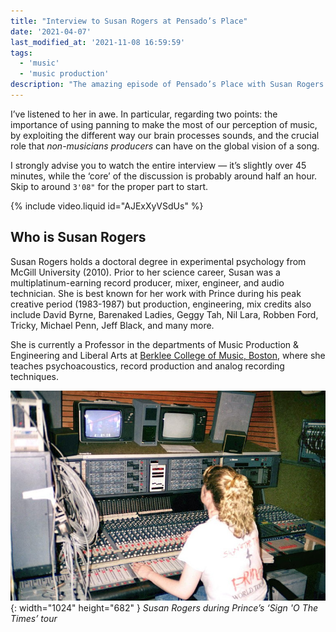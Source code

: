 ```yaml
---
title: "Interview to Susan Rogers at Pensado’s Place"
date: '2021-04-07'
last_modified_at: '2021-11-08 16:59:59'
tags:
  - 'music'
  - 'music production'
description: "The amazing episode of Pensado’s Place with Susan Rogers had been sitting in my to-do list for a few weeks. The best interview in a long time."
---
```

I’ve listened to her in awe. In particular, regarding two points: the importance of using panning to make the most of our perception of music, by exploiting the different way our brain processes sounds, and the crucial role that _non-musicians producers_ can have on the global vision of a song.

I strongly advise you to watch the entire interview — it’s slightly over 45 minutes, while the ‘core’ of the discussion is probably around half an hour. Skip to around `3'08"` for the proper part to start.

{% include video.liquid id="AJExXyVSdUs" %}

## Who is Susan Rogers

Susan Rogers holds a doctoral degree in experimental psychology from McGill University (2010). Prior to her science career, Susan was a multiplatinum-earning record producer, mixer, engineer, and audio technician. She is best known for her work with Prince during his peak creative period (1983-1987) but production, engineering, mix credits also include David Byrne, Barenaked Ladies, Geggy Tah, Nil Lara, Robben Ford, Tricky, Michael Penn, Jeff Black, and many more. 

She is currently a Professor in the departments of Music Production & Engineering and Liberal Arts at [Berklee College of Music, Boston](https://www.berklee.edu/), where she teaches psychoacoustics, record production and analog recording techniques.

![Susan Rogers at a mixing console during Prince’s ‘Sign 'O The Times’ tour](/assets/images/susan-rogers-sign-o-the-times-tour.jpg){: width="1024" height="682" }
*Susan Rogers during Prince’s ‘Sign 'O The Times’ tour*